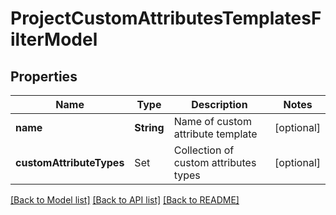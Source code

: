 # ProjectCustomAttributesTemplatesFilterModel

## Properties
Name | Type | Description | Notes
------------ | ------------- | ------------- | -------------
**name** | **String** | Name of custom attribute template | [optional] 
**customAttributeTypes** | Set<CustomAttributeTypesEnum> | Collection of custom attributes types | [optional] 

[[Back to Model list]](../README.md#documentation-for-models) [[Back to API list]](../README.md#documentation-for-api-endpoints) [[Back to README]](../README.md)



